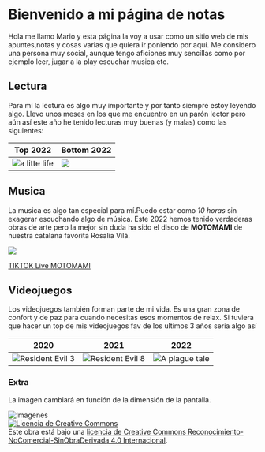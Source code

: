 # Bienvenido a mi página de notas

Hola me llamo Mario y esta página la voy a usar como un sitio web de mis apuntes,notas y cosas varias que quiera
ir poniendo por aquí. Me considero una persona muy social, aunque tengo aficiones muy sencillas como por ejemplo leer, jugar a la play
escuchar musica etc.

## Lectura

Para mí la lectura es algo muy importante y por tanto siempre estoy leyendo algo. Llevo unos meses en los que me encuentro en un parón lector pero aún así este año he tenido lecturas muy buenas (y malas) como las siguientes:

|Top 2022 | Bottom 2022 |
|   ---    |  --- |   
| ![a litte life](https://encrypted-tbn0.gstatic.com/images?q=tbn:ANd9GcR2lrkHwiWKLRnjzsLskclFR9HY-TV1e8z60-oAM4ZqaEUYYa1LyRGmMjROSH3HHI1mNWg&usqp=CAU) |![](https://encrypted-tbn0.gstatic.com/images?q=tbn:ANd9GcSLmdVZo0y8IhjFSJkBQJtkV7T34LgxAoFfnQ&usqp=CAU)


## Musica 

La musica es algo tan especial para mí.Puedo estar como *10 horas* sin exagerar escuchando algo de música. Este 2022 hemos tenido verdaderas obras de arte pero la mejor sin duda ha sido el disco de  **MOTOMAMI** de nuestra catalana favorita Rosalia Vilá.

![](https://encrypted-tbn0.gstatic.com/images?q=tbn:ANd9GcS-YD6IjPPs22Am4oxrMY477qopWdSNZ8TkFQ&usqp=CAU)

[ TIKTOK Live MOTOMAMI](https://www.youtube.com/watch?v=y51P8HNpwaM)


## Videojuegos

Los videojuegos también forman parte de mi vida. Es una gran zona de confort y de paz para cuando necesitas esos momentos de relax.
Si tuviera que hacer un top de mis videojuegos fav de los ultimos 3 años seria algo así

| 2020 | 2021 | 2022 |
| --- | --- | --- |
|![Resident Evil 3](https://encrypted-tbn0.gstatic.com/images?q=tbn:ANd9GcRJNFMslJgqUWEAq4WpZl_kGa4WkjDEzh1vgQ&usqp=CAU)| ![Resident Evil 8](https://encrypted-tbn0.gstatic.com/images?q=tbn:ANd9GcTPCSWVFBZbBPre8DC3Jj2jX1KbfbqLHH5NbQ&usqp=CAU)    |   ![A plague tale](https://encrypted-tbn0.gstatic.com/images?q=tbn:ANd9GcRgISA_Cg8AcTOvhk32FBwkFPYKc6yPTn8TCA&usqp=CAU)    |

### Extra

La imagen cambiará en función de la dimensión de la pantalla.

<img srcset="img/3.jpg 1600w, img/2.jpg 1000w, img/1.jpg 800w" src="img/undraw_happy_music-1600_large.png" alt="Imagenes" >

<footer><a rel="license" href="http://creativecommons.org/licenses/by-nc-nd/4.0/"><img alt="Licencia de Creative Commons" style="border-width:0" src="https://i.creativecommons.org/l/by-nc-nd/4.0/88x31.png" /></a><br />Este obra está bajo una <a rel="license" href="http://creativecommons.org/licenses/by-nc-nd/4.0/">licencia de Creative Commons Reconocimiento-NoComercial-SinObraDerivada 4.0 Internacional</a>.</footer>
